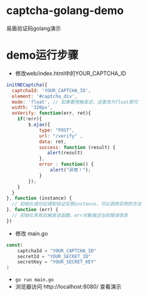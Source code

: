 # captcha-golang-demo
易盾验证码golang演示

# demo运行步骤
* 修改web/index.html中的YOUR_CAPTCHA_ID
```javascript
initNECaptcha({
  captchaId: 'YOUR_CAPTCHA_ID',
  element: '#captcha_div',
  mode: 'float', // 如果要用触发式，这里改为float即可
  width: '320px',
  onVerify: function(err, ret){
    if(!err){
        $.ajax({
            type: "POST",
            url: "/verify" ,
            data: ret,
            success: function (result) {
               alert(result)
            },
            error : function() {
                alert("异常！");
            }
        });
    }
  }
}, function (instance) {
  // 初始化成功后得到验证实例instance，可以调用实例的方法
}, function (err) {
  // 初始化失败后触发该函数，err对象描述当前错误信息
})
```

* 修改 main.go
```go
const(
    captchaId = "YOUR_CAPTCHA_ID"
    secretId = "YOUR_SECRET_ID"
    secretKey = "YOUR_SECRET_KEY"
)
```

* ``go run main.go``
* 浏览器访问 http://localhost:8080/ 查看演示
